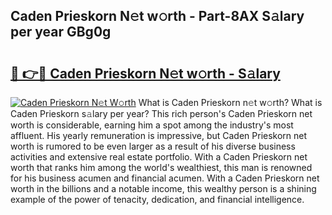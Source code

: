 ## Caden Prieskorn N𝚎t w𝚘rth - Part-8AX S𝚊lary per year GBg0g

# <h2><a href="http://gc0q4k.nevu.top/?p=Caden+Prieskorn">🔗 👉🔴 Caden Prieskorn N𝚎t w𝚘rth - S𝚊lary</a></h2>

[![Caden Prieskorn N𝚎t W𝚘rth](https://i.imgur.com/Oavwk0R.jpeg)](http://gc0q4k.nevu.top/?p=Caden+Prieskorn)
What is Caden Prieskorn n𝚎t w𝚘rth? What is Caden Prieskorn s𝚊lary per year?
This rich person's Caden Prieskorn net worth is considerable, earning him a spot among the industry's most affluent. His yearly remuneration is impressive, but Caden Prieskorn net worth is rumored to be even larger as a result of his diverse business activities and extensive real estate portfolio. With a Caden Prieskorn net worth that ranks him among the world's wealthiest, this man is renowned for his business acumen and financial acumen. With a Caden Prieskorn net worth in the billions and a notable income, this wealthy person is a shining example of the power of tenacity, dedication, and financial intelligence.
